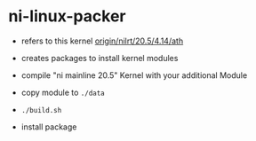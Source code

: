 # ni-linux-packer
- refers to this kernel [origin/nilrt/20.5/4.14/ath](https://github.com/schmid-elektronik/ni-linux/tree/origin/nilrt/20.5/4.14/ath)

- creates packages to install kernel modules
- compile "ni mainline 20.5" Kernel with your additional Module
- copy module to `./data`
- `./build.sh`
- install package
